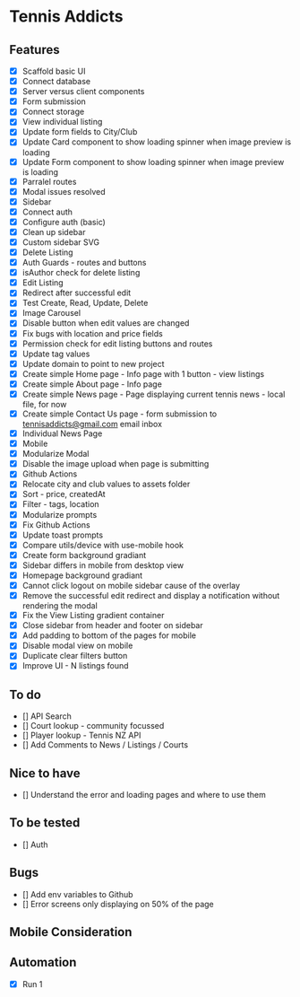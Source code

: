 # Tennis Addicts

## Features

- [x] Scaffold basic UI
- [x] Connect database
- [x] Server versus client components
- [x] Form submission
- [x] Connect storage
- [x] View individual listing
- [x] Update form fields to City/Club
- [x] Update Card component to show loading spinner when image preview is loading
- [x] Update Form component to show loading spinner when image preview is loading
- [x] Parralel routes
- [x] Modal issues resolved
- [x] Sidebar
- [x] Connect auth
- [x] Configure auth (basic)
- [x] Clean up sidebar
- [x] Custom sidebar SVG
- [x] Delete Listing
- [x] Auth Guards - routes and buttons
- [x] isAuthor check for delete listing
- [x] Edit Listing
- [x] Redirect after successful edit
- [x] Test Create, Read, Update, Delete
- [x] Image Carousel
- [x] Disable button when edit values are changed
- [x] Fix bugs with location and price fields
- [x] Permission check for edit listing buttons and routes
- [x] Update tag values
- [x] Update domain to point to new project
- [x] Create simple Home page - Info page with 1 button - view listings
- [x] Create simple About page - Info page
- [x] Create simple News page - Page displaying current tennis news - local file, for now
- [x] Create simple Contact Us page - form submission to tennisaddicts@gmail.com email inbox
- [x] Individual News Page
- [x] Mobile
- [x] Modularize Modal
- [x] Disable the image upload when page is submitting
- [x] Github Actions
- [x] Relocate city and club values to assets folder
- [x] Sort - price, createdAt
- [x] Filter - tags, location
- [x] Modularize prompts
- [x] Fix Github Actions
- [x] Update toast prompts
- [x] Compare utils/device with use-mobile hook
- [x] Create form background gradiant
- [x] Sidebar differs in mobile from desktop view
- [x] Homepage background gradiant
- [x] Cannot click logout on mobile sidebar cause of the overlay
- [x] Remove the successful edit redirect and display a notification without rendering the modal
- [x] Fix the View Listing gradient container
- [x] Close sidebar from header and footer on sidebar
- [x] Add padding to bottom of the pages for mobile
- [x] Disable modal view on mobile
- [x] Duplicate clear filters button
- [x] Improve UI - N listings found

## To do

- [] API Search
- [] Court lookup - community focussed
- [] Player lookup - Tennis NZ API
- [] Add Comments to News / Listings / Courts

## Nice to have

- [] Understand the error and loading pages and where to use them

## To be tested

- [] Auth

## Bugs

- [] Add env variables to Github
- [] Error screens only displaying on 50% of the page

## Mobile Consideration

## Automation

- [x] Run 1

